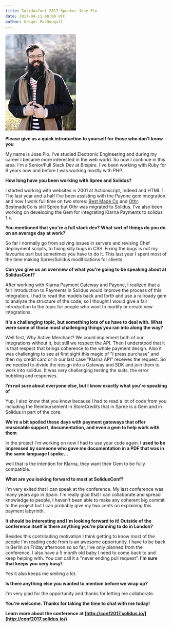 ```yaml
---
title: SolidusConf 2017 Speaker Jose Pio 
date: 2017-04-11 00:00 UTC
author: Gregor MacDougall 
---
```


![SolidusConf Speaker Jose Pio](2017-04-12-Solidusconf-2017-speaker-jose-pio.jpg)

**Please give us a quick introduction to yourself for those who don’t know you**

My name is Jose Pio. I’ve studied Electronic Engineering and during my career I became more interested in the web world. So now I continue in this area. I'm a Senior/Full Stack Dev at Bitspire. I've been working with Ruby for 6 years now and before I was working mostly with PHP.

**How long have you been working with Spree and Solidus?**

I started working with websites in 2001 at Actionscript, Indeed and HTML 1. The last year and a half I’ve been assisting with the Payone gem integration and now I work full time on two stores: [Best Made Co](http://bestmadeco.com) and [Othr](https://www.othr.com). BestmadeCo is still Spree but Othr was migrated to Solidus. I've also been working on developing the Gem for integrating Klarna Payments to solidus 1.x. 

**You mentioned that you're a full stack dev? What sort of things do you do on an average day at work?**

So far I normally go from solving issues in servers and revising Chef deployment scripts, to fixing silly bugs in CSS. Fixing the bugs is not my favourite part but sometimes you have to do it. This last year I spent most of the time making Spree/Solidus modifications for clients.

**Can you give us an overview of what you're going to be speaking about at SolidusConf?**

After working with Klarna Payment Gateway and Payone, I realized that a fair introduction to Payments in Solidus would improve the process of this integration. I had to read the models back and forth and use a railroady gem to analyze the structure of the code, so I thought I would give a fair introduction to the topic for people who want to modify or create new integrations. 

**It's a challenging topic, but something lots of us have to deal with. What were some of those most challenging things you ran into along the way?**

Well first, Why Active Merchant? We could implement both of our integrations without it, but still we respect the API. Then I understood that it is that respect that brings coherence to the whole payment design. Also it was challenging to see at first sight this magic of "I press purchase" and then my credit card or in our last case "Klarna API" receives the request. So we needed to divide the design into a Gateway and SDK and join them to work into solidus. It was very challenging testing the suits, the error bubbling and responses.

**I’m not sure about everyone else, but I know exactly what you're speaking of**

Yup, I also know that you know because I had to read a lot of code from you including the Reimbursement in StoreCredits that in Spree is a Gem and in Solidus in part of the core. 

**We're a bit spoiled these days with payment gateways that offer reasonable support, documentation, and even a gem to help work with them**

In the project I'm working on now I had to use your code again. 
**I used to be impressed by someone who gave me documentation in a PDF that was in the same language I spoke...**

well that is the intention for Klarna, they want their Gem to be fully compatible. 

**What are you looking forward to most at SolidusConf?**

I'm very exited that I can speak at the conference. My last conference was many years ago in Spain. I'm really glad that I can collaborate and spread knowledge to people, I haven't been able to make any coherent big commit to the project but I can probably give my two cents on explaining this payment labyrinth. 

**It should be interesting and I'm looking forward to it! Outside of the conference itself is there anything you're planning to do in London?**

Besides this contributing motivation I think getting to know most of the people I'm reading code from is an awesome opportunity. I have to be back in Berlin on Friday afternoon so so far, I've only planned from the conference. I also have a 5 month old baby I need to come back to and keep helping with. You can call it a "never ending pull request”. 
**I’m sure that keeps you very busy!**

Yes it also keeps me smiling a lot. 

**Is there anything else you wanted to mention before we wrap up?**

I'm very glad for the opportunity and thanks for letting me collaborate. 

**You're welcome. Thanks for taking the time to chat with me today!**

**Learn more about the conference at [http://conf2017.solidus.io/](http://conf2017.solidus.io/)**
